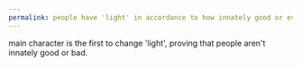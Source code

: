 ```yaml
---
permalink: people have 'light' in accordance to how innately good or evil they…
---
```

main character is the first to change 'light', proving that people aren't innately good or bad.